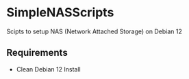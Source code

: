 # SimpleNASScripts

Scipts to setup NAS (Network Attached Storage) on Debian 12

## Requirements

- Clean Debian 12 Install
